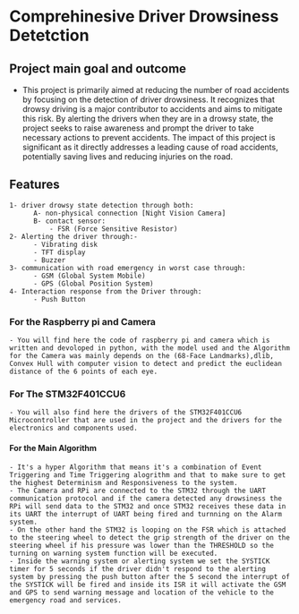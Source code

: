 # Comprehinesive Driver Drowsiness Detetction

## Project main goal and outcome
- This project is primarily aimed at reducing the number of road accidents by focusing on the detection of driver drowsiness. It recognizes that drowsy driving is a major contributor to accidents and aims to mitigate this risk. By alerting the drivers when they are in a drowsy state, the project seeks to raise awareness and prompt the driver to take necessary actions to prevent accidents. The impact of this project is significant as it directly addresses a leading cause of road accidents, potentially saving lives and reducing injuries on the road.

## Features 
    1- driver drowsy state detection through both:
          A- non-physical connection [Night Vision Camera]
          B- contact sensor:
              - FSR (Force Sensitive Resistor)
    2- Alerting the driver through:-
          - Vibrating disk
          - TFT display
          - Buzzer        
    3- communication with road emergency in worst case through:
          - GSM (Global System Mobile)
          - GPS (Global Position System)
    4- Interaction response from the Driver through:
          - Push Button

### For the Raspberry pi and Camera 
    - You will find here the code of raspberry pi and camera which is written and devoloped in python, with the model used and the Algorithm for the Camera was mainly depends on the (68-Face Landmarks),dlib, Convex Hull with computer vision to detect and predict the euclidean distance of the 6 points of each eye. 
### For The STM32F401CCU6  
    - You will also find here the drivers of the STM32F401CCU6 Microcontroller that are used in the project and the drivers for the electronics and components used.
#### For the Main Algorithm
    - It's a hyper Algorithm that means it's a combination of Event Triggering and Time Triggering alogrithm and that to make sure to get the highest Determinism and Responsiveness to the system. 
    - The Camera and RPi are connected to the STM32 through the UART communication protocol and if the camera detected any drowsiness the RPi will send data to the STM32 and once STM32 receives these data in its UART the interrupt of UART being fired and turnning on the Alarm system.
    - On the other hand the STM32 is looping on the FSR which is attached to the steering wheel to detect the grip strength of the driver on the steering wheel if his pressure was lower than the THRESHOLD so the turning on warning system function will be executed.
    - Inside the warning system or alerting system we set the SYSTICK timer for 5 seconds if the driver didn't respond to the alerting system by pressing the push button after the 5 second the interrupt of the SYSTICK will be fired and inside its ISR it will activate the GSM and GPS to send warning message and location of the vehicle to the emergency road and services.





          
